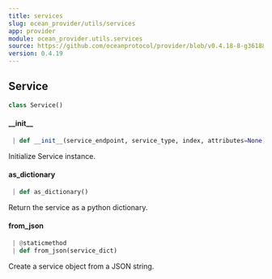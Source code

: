 ```yaml
---
title: services
slug: ocean_provider/utils/services
app: provider
module: ocean_provider.utils.services
source: https://github.com/oceanprotocol/provider/blob/v0.4.18-8-g361885d/ocean_provider/utils/services.py
version: 0.4.19
---
```

## Service

```python
class Service()
```

#### \_\_init\_\_

```python
 | def __init__(service_endpoint, service_type, index, attributes=None) -> None
```

Initialize Service instance.

#### as\_dictionary

```python
 | def as_dictionary()
```

Return the service as a python dictionary.

#### from\_json

```python
 | @staticmethod
 | def from_json(service_dict)
```

Create a service object from a JSON string.

